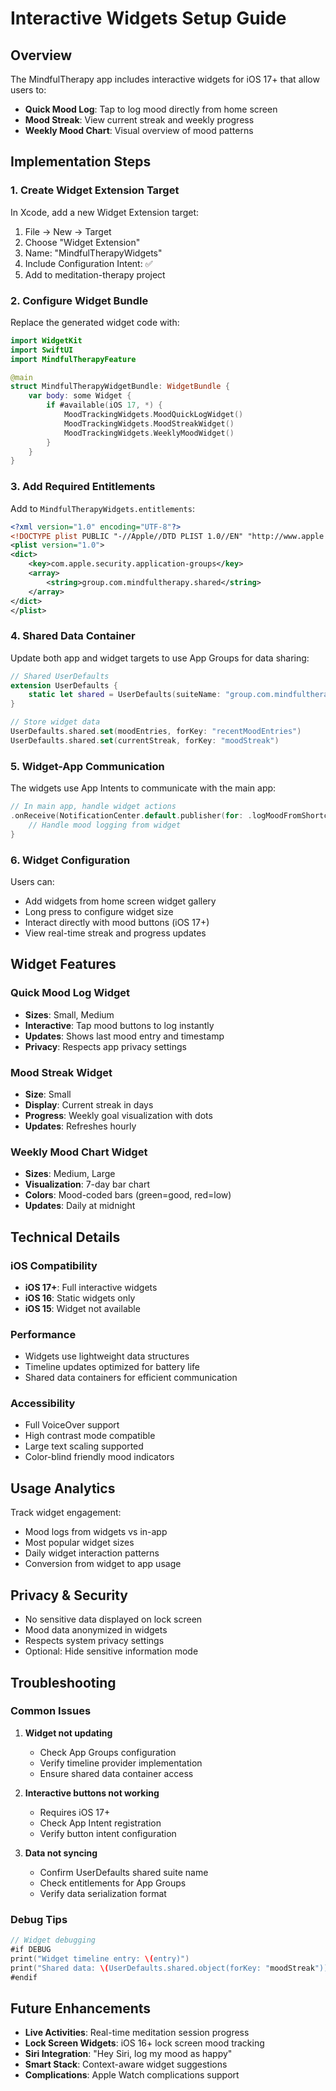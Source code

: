 # Interactive Widgets Setup Guide

## Overview

The MindfulTherapy app includes interactive widgets for iOS 17+ that allow users to:
- **Quick Mood Log**: Tap to log mood directly from home screen
- **Mood Streak**: View current streak and weekly progress
- **Weekly Mood Chart**: Visual overview of mood patterns

## Implementation Steps

### 1. Create Widget Extension Target

In Xcode, add a new Widget Extension target:

1. File → New → Target
2. Choose "Widget Extension" 
3. Name: "MindfulTherapyWidgets"
4. Include Configuration Intent: ✅
5. Add to meditation-therapy project

### 2. Configure Widget Bundle

Replace the generated widget code with:

```swift
import WidgetKit
import SwiftUI
import MindfulTherapyFeature

@main
struct MindfulTherapyWidgetBundle: WidgetBundle {
    var body: some Widget {
        if #available(iOS 17, *) {
            MoodTrackingWidgets.MoodQuickLogWidget()
            MoodTrackingWidgets.MoodStreakWidget() 
            MoodTrackingWidgets.WeeklyMoodWidget()
        }
    }
}
```

### 3. Add Required Entitlements

Add to `MindfulTherapyWidgets.entitlements`:

```xml
<?xml version="1.0" encoding="UTF-8"?>
<!DOCTYPE plist PUBLIC "-//Apple//DTD PLIST 1.0//EN" "http://www.apple.com/DTDs/PropertyList-1.0.dtd">
<plist version="1.0">
<dict>
    <key>com.apple.security.application-groups</key>
    <array>
        <string>group.com.mindfultherapy.shared</string>
    </array>
</dict>
</plist>
```

### 4. Shared Data Container

Update both app and widget targets to use App Groups for data sharing:

```swift
// Shared UserDefaults
extension UserDefaults {
    static let shared = UserDefaults(suiteName: "group.com.mindfultherapy.shared")!
}

// Store widget data
UserDefaults.shared.set(moodEntries, forKey: "recentMoodEntries")
UserDefaults.shared.set(currentStreak, forKey: "moodStreak")
```

### 5. Widget-App Communication

The widgets use App Intents to communicate with the main app:

```swift
// In main app, handle widget actions
.onReceive(NotificationCenter.default.publisher(for: .logMoodFromShortcuts)) { notification in
    // Handle mood logging from widget
}
```

### 6. Widget Configuration

Users can:
- Add widgets from home screen widget gallery
- Long press to configure widget size
- Interact directly with mood buttons (iOS 17+)
- View real-time streak and progress updates

## Widget Features

### Quick Mood Log Widget
- **Sizes**: Small, Medium
- **Interactive**: Tap mood buttons to log instantly
- **Updates**: Shows last mood entry and timestamp
- **Privacy**: Respects app privacy settings

### Mood Streak Widget  
- **Size**: Small
- **Display**: Current streak in days
- **Progress**: Weekly goal visualization with dots
- **Updates**: Refreshes hourly

### Weekly Mood Chart Widget
- **Sizes**: Medium, Large
- **Visualization**: 7-day bar chart
- **Colors**: Mood-coded bars (green=good, red=low)
- **Updates**: Daily at midnight

## Technical Details

### iOS Compatibility
- **iOS 17+**: Full interactive widgets
- **iOS 16**: Static widgets only
- **iOS 15**: Widget not available

### Performance
- Widgets use lightweight data structures
- Timeline updates optimized for battery life
- Shared data containers for efficient communication

### Accessibility
- Full VoiceOver support
- High contrast mode compatible
- Large text scaling supported
- Color-blind friendly mood indicators

## Usage Analytics

Track widget engagement:
- Mood logs from widgets vs in-app
- Most popular widget sizes
- Daily widget interaction patterns
- Conversion from widget to app usage

## Privacy & Security

- No sensitive data displayed on lock screen
- Mood data anonymized in widgets
- Respects system privacy settings
- Optional: Hide sensitive information mode

## Troubleshooting

### Common Issues

1. **Widget not updating**
   - Check App Groups configuration
   - Verify timeline provider implementation
   - Ensure shared data container access

2. **Interactive buttons not working**
   - Requires iOS 17+
   - Check App Intent registration
   - Verify button intent configuration

3. **Data not syncing**
   - Confirm UserDefaults shared suite name
   - Check entitlements for App Groups
   - Verify data serialization format

### Debug Tips

```swift
// Widget debugging
#if DEBUG
print("Widget timeline entry: \(entry)")
print("Shared data: \(UserDefaults.shared.object(forKey: "moodStreak"))")
#endif
```

## Future Enhancements

- **Live Activities**: Real-time meditation session progress
- **Lock Screen Widgets**: iOS 16+ lock screen mood tracking
- **Siri Integration**: "Hey Siri, log my mood as happy"
- **Smart Stack**: Context-aware widget suggestions
- **Complications**: Apple Watch complications support